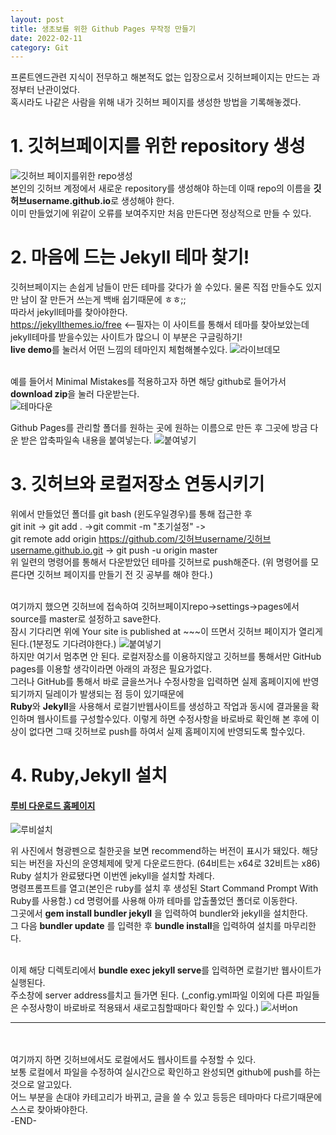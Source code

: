 ```yaml
---
layout: post
title: 생초보를 위한 Github Pages 무작정 만들기
date: 2022-02-11
category: Git
---
```

프론트엔드관련 지식이 전무하고 해본적도 없는 입장으로서 깃허브페이지는 만드는 과정부터 난관이었다.  
혹시라도 나같은 사람을 위해 내가 깃허브 페이지를 생성한 방법을 기록해놓겠다.  

# 1. 깃허브페이지를 위한 repository 생성
![깃허브 페이지를위한 repo생성](\images\gitpagemake\pagerepo.png)  
본인의 깃허브 계정에서 새로운 repository를 생성해야 하는데 이때 repo의 이름을  **깃허브username.github.io**로 생성해야 한다.  
이미 만들었기에 위같이 오류를 보여주지만 처음 만든다면 정상적으로 만들 수 있다.



# 2. 마음에 드는 Jekyll 테마 찾기!
깃허브페이지는 손쉽게 남들이 만든 테마를 갖다가 쓸 수있다. 물론 직접 만들수도 있지만 남이 잘 만든거 쓰는게 백배 쉽기때문에 ㅎㅎ;;  
따라서 jekyll테마를 찾아야한다.  
<https://jekyllthemes.io/free>  <--필자는 이 사이트를 통해서 테마를 찾아보았는데 jekyll테마를 받을수있는 사이트가 많으니 이 부분은 구글링하기!  
**live demo**를 눌러서 어떤 느낌의 테마인지 체험해볼수있다.
![라이브데모](\images\gitpagemake\livedemo.png)  

<br>예를 들어서 Minimal Mistakes를 적용하고자 하면 해당 github로 들어가서 **download zip**을 눌러 다운받는다.  
![테마다운](\images\gitpagemake\themedown.png)  

Github Pages를 관리할 폴더를 원하는 곳에 원하는 이름으로 만든 후 그곳에 방금 다운 받은 압축파일속 내용을 붙여넣는다.
![붙여넣기](\images\gitpagemake\paste.png)  

# 3. 깃허브와 로컬저장소 연동시키기
위에서 만들었던 폴더를 git bash (윈도우일경우)를 통해 접근한 후  
git init -> git add . ->git commit -m "초기설정" ->  
git remote add origin https://github.com/깃허브username/깃허브username.github.io.git -> git push -u origin master  
위 일련의 명령어를 통해서 다운받았던 테마를 깃허브로 push해준다. (위 명령어를 모른다면 깃허브 페이지를 만들기 전 깃 공부를 해야 한다.)

<br>여기까지 했으면 깃허브에 접속하여 깃허브페이지repo->settings->pages에서 source를 master로 설정하고 save한다.  
잠시 기다리면 위에 Your site is published at ~~~이 뜨면서 깃허브 페이지가 열리게 된다.(1분정도 기다려야한다.)
  ![붙여넣기](\images\gitpagemake\mastersave.png)  
하지만 여기서 멈추면 안 된다. 로컬저장소를 이용하지않고 깃허브를 통해서만 GitHub pages를 이용할 생각이라면 아래의 과정은 필요가없다.  
그러나 GitHub를 통해서 바로 글을쓰거나 수정사항을 입력하면 실제 홈페이지에 반영되기까지 딜레이가 발생되는 점 등이 있기때문에   
**Ruby**와 **Jekyll**을 사용해서 로컬기반웹사이트를 
생성하고 작업과 동시에 결과물을 확인하며 웹사이트를 구성할수있다. 이렇게 하면 수정사항을 바로바로 확인해 본 후에 이상이 없다면 그때 깃허브로 push를 하여서 실제 홈페이지에 반영되도록 할수있다.



# 4. Ruby,Jekyll 설치

#### [루비 다운로드 홈페이지](https://rubyinstaller.org/downloads/)  


![루비설치](\images\gitpagemake\RubyInstall.png)

위 사진에서 형광펜으로 칠한곳을 보면 recommend하는 버전이 표시가 돼있다. 해당되는 버전을 자신의 운영체제에 맞게 다운로드한다. (64비트는 x64로 32비트는 x86)  
Ruby 설치가 완료됐다면 이번엔 jekyll을 설치할 차례다.  
명령프롬프트를 열고(본인은 ruby를 설치 후 생성된 Start Command Prompt With Ruby를 사용함.) cd 명령어를 사용해 아까 테마를 압출풀었던 폴더로 이동한다.  
그곳에서 **gem install bundler jekyll** 을 입력하여 bundler와 jekyll을 설치한다.  
그 다음 **bundler update** 를 입력한 후 **bundle install**을 입력하여 설치를 마무리한다.  

<br>이제 해당 디렉토리에서 **bundle exec jekyll serve**를 입력하면 로컬기반 웹사이트가 실행된다.  
주소창에 server address를치고 들가면 된다. (_config.yml파일 이외에 다른 파일들은 수정사항이 바로바로 적용돼서 새로고침할때마다 확인할 수 있다.)
![서버on](\images\gitpagemake\serve.png)  

---
<br><br> 여기까지 하면 깃허브에서도 로컬에서도 웹사이트를 수정할 수 있다.  
보통 로컬에서 파일을 수정하여 실시간으로 확인하고 완성되면 github에 push를 하는 것으로 알고있다.  
어느 부분을 손대야 카테고리가 바뀌고, 글을 쓸 수 있고 등등은 테마마다 다르기때문에 스스로 찾아봐야한다.  
-END-